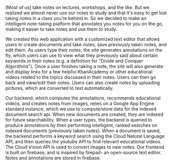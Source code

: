 (Most of us) take notes on lectures, workshops, and the like. But we realized we almost never use our notes to study and that it's easy to get lost taking notes in a class you're behind in. So we decided to make an intelligent note-taking platform that annotates you notes for you on the go, making it easier to take notes and use them to study.

We created this web application with a customized text editor that allows users to create documents and take notes, save previously taken notes, and edit them. As users type their notes, the site generates annotations on the fly, which users can use to view what they previously said about certain keywords in their notes (e.g. a definition for "Divide and Conquer Algorithms"). Once a user finishes taking a note, the site will also generate and display links for a few helpful KhanAcademy or other educational videos related to the topics discussed in their notes. Users can then go back and view/edit their notes. Users can also create notes by uploading pictures, which are converted to text automatically.

Our backend, which computes the annotations, recommends educational videos, and creates notes from images, relies on a Google App Engine standard instance, which we use to compute/store data for the indexed document search api. When new documents are created, they are indexed for future searchability. When a user types, the backend is queried to produce annotations by then performing intelligent, ranked searches on indexed documents (previously taken notes). When a document is saved, the backend performs a keyword search using the Cloud Natural Language API, and then queries the youtube API to find relevant educational videos. The Cloud Vision API is used to convert images to new notes. Our frontend is built on firebase, and is inspired by firepad- an open-source text editor. Notes and annotations are stored in firebase.




